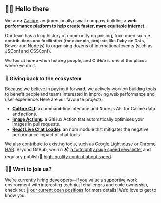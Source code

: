 ## 👋🏻 Hello there
We are ♠️ [Calibre](https://calibreapp.com/): an (intentionally) small company building a **web performance platform to help create faster, more equitable internet**. 

Our team has a long history of community organising, from open source contributions and facilitation (for example, projects like Ruby on Rails, Bower and Node.js) to organising dozens of international events (such as JSConf and CSSConf). 

We feel at home when helping people, and GitHub is one of the places where we do it.

### 💓 Giving back to the ecosystem
Because we believe in paying it forward, we actively work on building tools to benefit people and teams interested in improving web performance and user experience. Here are our favourite projects:

* **[Calibre CLI](https://github.com/calibreapp/cli):** a command-line interface and Node.js API for Calibre data and actions.
* **[Image Actions](https://github.com/calibreapp/image-actions/):** a GitHub Action that automatically optimises your images in pull requests.
* **[React Live Chat Loader](https://github.com/calibreapp/react-live-chat-loader/):** an npm module that mitigates the negative performance impact of chat tools.

We also contribute to existing tools, such as [Google Lighthouse](https://github.com/GoogleChrome/lighthouse) or [Chrome HAR](https://github.com/sitespeedio/chrome-har). Beyond GitHub, we run 📬 [a fortnightly page speed newsletter](https://perf.email/) and regularly publish 📝 [high-quality content about speed](https://calibreapp.com/blog/category/web-performance).

### 🙌🏻 Want to join us?
We’re currently hiring developers—if you value a supportive work environment with interesting technical challenges and code ownership, check out 📢 [our current open positions](https://calibreapp.com/careers) for more details! We’d love to get to know you.